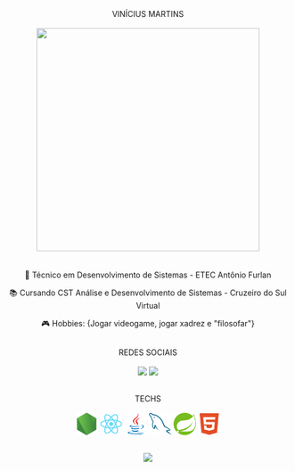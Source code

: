 <div align="center"
   <h3>VINÍCIUS MARTINS</h3>
<div/>


<div align="center"><br>
   <img width="400" height="400"  src="https://media1.giphy.com/media/ggKcYuG0MzJhOzyGCd/giphy.gif?cid=ecf05e47p3pqu7yww2j2aylvasvo47rycp0jyllbr6u6jy0c&rid=giphy.gif&ct=g"/>
</div>

<div align="center"><br>
   <p>🍁 Técnico em Desenvolvimento de Sistemas - ETEC Antônio Furlan</p>
   <p> 📚 Cursando CST Análise e Desenvolvimento de Sistemas - Cruzeiro do Sul Virtual</p>
   <p> 🎮 Hobbies: {Jogar videogame, jogar xadrez e "filosofar"}</p>
</div>

##

<div align="center"
   <h3>REDES SOCIAIS</h3>
<div/>

<div align="center" style="display: inline_block"><br>
   <a href = "mailto:viniciusmartins01112@gmail.com"><img src="https://img.shields.io/badge/-Gmail-%23333?style=for-the-badge&logo=gmail&logoColor=white" target="_blank"></a>
   <a href="https://www.linkedin.com/in/marvin-dev/" target="_blank"><img src="https://img.shields.io/badge/-LinkedIn-%230077B5?style=for-the-badge&logo=linkedin&logoColor=white" target="_blank"></a>
</div>
  
##
  
<div align="center"
   <h3>TECHS</h3>
<div/>
  
<div align="center"><br>
   <img height="40" src="https://github.com/devicons/devicon/blob/master/icons/nodejs/nodejs-original.svg">
   <img height="40" src="https://github.com/devicons/devicon/blob/master/icons/react/react-original.svg">
   <img height="40" src="https://github.com/devicons/devicon/blob/master/icons/java/java-original.svg">
   <img height="40" src="https://github.com/devicons/devicon/blob/master/icons/mysql/mysql-original.svg">
   <img height="40" src="https://github.com/devicons/devicon/blob/master/icons/spring/spring-original.svg">
   <img height="40" src="https://github.com/devicons/devicon/blob/master/icons/html5/html5-plain.svg">
</div>

  ##
  
  
<div align="center"> 
   <img alingn="center" src="https://profile-counter.glitch.me/Marvinus11/count.svg"/>
</div>
